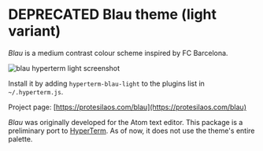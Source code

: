 # DEPRECATED Blau theme (light variant)

*Blau* is a medium contrast colour scheme inspired by FC Barcelona.

![blau hyperterm light screenshot](https://raw.githubusercontent.com/protesilaos/prot16/master/blau/hyperterm/screenshot.png)

Install it by adding `hyperterm-blau-light` to the plugins list in `~/.hyperterm.js`.

Project page: [https://protesilaos.com/blau](https://protesilaos.com/blau)

*Blau* was originally developed for the Atom text editor. This package is a preliminary port to [HyperTerm](https://hyperterm.org/). As of now, it does not use the theme's entire palette.
